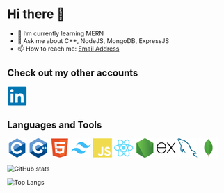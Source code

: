 # Hi there 👋


- 🌱 I’m currently learning MERN
- 💬 Ask me about C++, NodeJS, MongoDB, ExpressJS
- 📫 How to reach me: <a href="mailto:rajp58425@gmail.com">Email Address</a>

## Check out my other accounts
<a href="https://www.linkedin.com/in/priyanshu-raj-972302289" style="text-decoration: none;"> 
<img src="https://raw.githubusercontent.com/devicons/devicon/ca28c779441053191ff11710fe24a9e6c23690d6/icons/linkedin/linkedin-original.svg" height=45 width=45> </a>


## Languages and Tools

<img src="https://raw.githubusercontent.com/devicons/devicon/ca28c779441053191ff11710fe24a9e6c23690d6/icons/c/c-original.svg" height=45 width=45> <img src="https://raw.githubusercontent.com/devicons/devicon/ca28c779441053191ff11710fe24a9e6c23690d6/icons/cplusplus/cplusplus-original.svg" height=45 width=45>
<img src="https://raw.githubusercontent.com/devicons/devicon/ca28c779441053191ff11710fe24a9e6c23690d6/icons/html5/html5-original.svg" height=45 width=45>
<img src="https://raw.githubusercontent.com/devicons/devicon/ca28c779441053191ff11710fe24a9e6c23690d6/icons/tailwindcss/tailwindcss-original.svg" height=45 width=45>
<img src="https://raw.githubusercontent.com/devicons/devicon/ca28c779441053191ff11710fe24a9e6c23690d6/icons/javascript/javascript-plain.svg" height=45 width=45>
<img src="https://raw.githubusercontent.com/devicons/devicon/ca28c779441053191ff11710fe24a9e6c23690d6/icons/react/react-original.svg" height=45 width=45>
<img src="https://raw.githubusercontent.com/devicons/devicon/ca28c779441053191ff11710fe24a9e6c23690d6/icons/nodejs/nodejs-original.svg" height=45 width=45>
<img src="https://raw.githubusercontent.com/devicons/devicon/ca28c779441053191ff11710fe24a9e6c23690d6/icons/express/express-original.svg" height=45 width=45>
<img src="https://raw.githubusercontent.com/devicons/devicon/ca28c779441053191ff11710fe24a9e6c23690d6/icons/mysql/mysql-original.svg" height=45 width=45>
<img src="https://raw.githubusercontent.com/devicons/devicon/ca28c779441053191ff11710fe24a9e6c23690d6/icons/mongodb/mongodb-original.svg" height=45 width=45>


![GitHub stats](https://github-readme-stats.vercel.app/api?username=priyanshu6729&show_icons=true&theme=tokyonight)

![Top Langs](https://github-readme-stats.vercel.app/api/top-langs/?username=priyanshu6729&layout=compact&theme=tokyonight)
